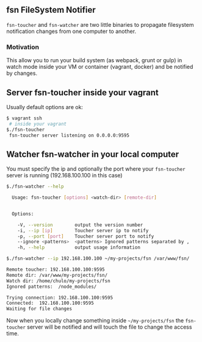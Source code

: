 ## fsn FileSystem Notifier

`fsn-toucher` and `fsn-watcher` are two little binaries to propagate filesystem notification changes from one computer to another.

### Motivation

This allow you to run your build system (as webpack, grunt or gulp) in watch mode inside your VM or container (vagrant, docker) and be notified by changes.


## Server fsn-toucher inside your vagrant 

 Usually default options are ok:

```bash
$ vagrant ssh
 # inside your vagrant
$./fsn-toucher 
 fsn-toucher server listening on 0.0.0.0:9595
```
## Watcher fsn-watcher in your local computer

You must specify the ip and optionally the port where your `fsn-toucher` server is running (192.168.100.100 in this case)

```bash
$./fsn-watcher --help

  Usage: fsn-toucher [options] <watch-dir> [remote-dir]


  Options:

    -V, --version        output the version number
    -i, --ip [ip]        Toucher server ip to notify
    -p, --port [port]    Toucher server port to notify
    --ignore <patterns>  <patterns> Ignored patterns separated by ,
    -h, --help           output usage information

$./fsn-watcher --ip 192.168.100.100 ~/my-projects/fsn /var/www/fsn/

Remote toucher: 192.168.100.100:9595
Remote dir: /var/www/my-projects/fsn/
Watch dir: /home/chulo/my-projects/fsn
Ignored patterns:  /node_modules/

Trying connection: 192.168.100.100:9595
Connected:  192.168.100.100:9595
Waiting for file changes
```

Now when you locally change something inside `~/my-projects/fsn` the `fsn-toucher` server will be notified and will touch the file to change the access time. 


